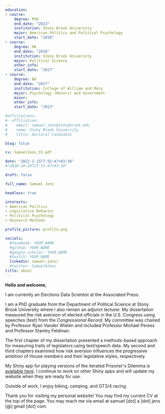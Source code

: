 ```yaml
---
education:
- course:
    degree: PhD
    end_date: "2023"
    institution: Stony Brook University
    major: American Politics and Political Psychology
    start_date: "2018"
- course:
    degree: MA
    end_date: "2018"
    institution: Stony Brook University
    major: Political Science
    other_info: 
    start_date: "2017"
- course:
    degree: BA
    end_date: "2017"
    institution: College of William and Mary
    major: Psychology (Honors) and Government
    minor: 
    other_info: 
    start_date: "2013"

#affiliations:
#- affiliation:
#    email: samuel.jens@stonybrook.edu
#    name: Stony Brook University
#    title: Doctoral Candidate

blog: false

cv: SamuelJens_CV.pdf

date: "2022-2-15T7:55:47+03:30"
#"2020-10-20T17:51:47+03:30"

draft: false

full_name: Samuel Jens

headless: true

interests:
- American Politics
- Legislative Behavior
- Political Psychology
- Research Methods

profile_picture: profile.png

socials:
  #facebook: YOUR_NAME
  #github: YOUR_NAME
  #google_scholar: YOUR_NAME
  #twitch: YOUR_NAME
  linkedin: samuel-jens/
  #twitter: SamuelAJens
title: about
---
```


**Hello and welcome,**

I am currently an Elections Data Scientist at the Associated Press.

I am a PhD graduate from the Department of Political Science at Stony Brook University where I also remain an adjunct lecturer. My dissertation measured the risk aversion of elected officials in the U.S. Congress using speeches (text) from the *Congressional Record*. My committee was chaired by Professor Ryan Vander Wielen and included Professor Michael Peress and Professor Stanley Feldman. 

The first chapter of my dissertation presented a methods-based approach for measuring traits of legislators using text/speech data. My second and third chapters examined how risk aversion influences the progressive ambition of House members and their legislative styles, respectively. 

My Shiny app for playing versions of the iterated Prisoner's Dilemma is [available here](https://samueljens.shinyapps.io/titfortat/). I continue to work on other Shiny apps and will update my website when they are ready for use.

Outside of work, I enjoy biking, camping, and GT3/4 racing.

Thank you for visiting my personal website! You may find my current CV at the top of the page. You may reach me via email at samuel [dot] a [dot] jens [@] gmail [dot] com. 

